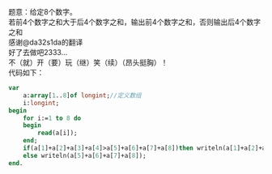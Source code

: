 题意：给定8个数字。  
若前4个数字之和大于后4个数字之和，输出前4个数字之和，否则输出后4个数字之和   
感谢@da32s1da的翻译    
好了去做吧2333...    
不（就）开（要）玩（继）笑（续）（昂头挺胸）！    
代码如下：
```pascal
var
    a:array[1..8]of longint;//定义数组
    i:longint;
begin
    for i:=1 to 8 do
    begin
        read(a[i]);
    end;
    if(a[1]+a[2]+a[3]+a[4]>a[5]+a[6]+a[7]+a[8])then writeln(a[1]+a[2]+a[3]+a[4])//暴力判断
    else writeln(a[5]+a[6]+a[7]+a[8]); 
end.

```